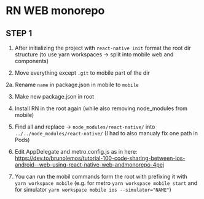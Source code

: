 # RN WEB monorepo

## STEP 1

1. After initializing the project with `react-native init` format the root dir structure (to use yarn workspaces -> split into mobile web and components)

2. Move everything except `.git` to mobile part of the dir

2a. Rename `name` in package.json in mobile to `mobile`

3. Make new package.json in root

4. Install RN in the root again (while also removing node_modules from mobile)

5. Find all and replace -> `node_modules/react-native/` into `../../node_modules/react-native/` (I had to also manualy fix one path in Pods)

6. Edit AppDelegate and metro.config.js as in here: https://dev.to/brunolemos/tutorial-100-code-sharing-between-ios-android--web-using-react-native-web-andmonorepo-4pej

7. You can run the mobil commands form the root with prefixing it with `yarn workspace mobile` (e.g. for metro `yarn workspace mobile start` and for simulator `yarn workspace mobile ios --simulator="NAME"`)
